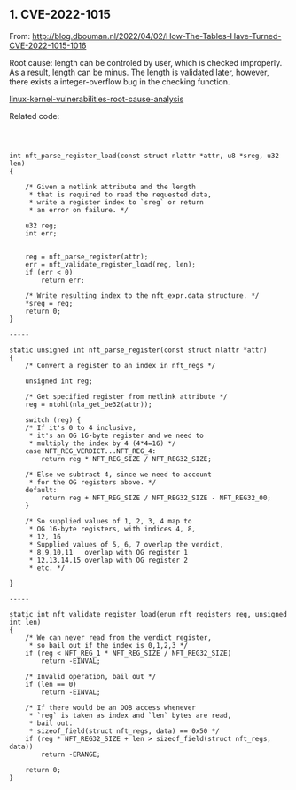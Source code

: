 ## 1. CVE-2022-1015

From: http://blog.dbouman.nl/2022/04/02/How-The-Tables-Have-Turned-CVE-2022-1015-1016

Root cause: length can be controled by user, which is checked improperly. As a result, length can be minus. The length is validated later, however, there exists a integer-overflow bug in the checking function.

[linux-kernel-vulnerabilities-root-cause-analysis](https://github.com/now4yreal/linux-kernel-vulnerabilities-root-cause-analysis)

Related code:

```



int nft_parse_register_load(const struct nlattr *attr, u8 *sreg, u32 len)
{
  
    /* Given a netlink attribute and the length
     * that is required to read the requested data,
     * write a register index to `sreg` or return
     * an error on failure. */
  
    u32 reg;
    int err;
  
  
    reg = nft_parse_register(attr);
    err = nft_validate_register_load(reg, len);
    if (err < 0)
        return err;
  
    /* Write resulting index to the nft_expr.data structure. */
    *sreg = reg;
    return 0;
}

-----
  
static unsigned int nft_parse_register(const struct nlattr *attr)
{
    /* Convert a register to an index in nft_regs */
  
    unsigned int reg;
  
    /* Get specified register from netlink attribute */
    reg = ntohl(nla_get_be32(attr));
  
    switch (reg) {
    /* If it's 0 to 4 inclusive, 
     * it's an OG 16-byte register and we need to 
     * multiply the index by 4 (4*4=16) */
    case NFT_REG_VERDICT...NFT_REG_4:
        return reg * NFT_REG_SIZE / NFT_REG32_SIZE;
  
    /* Else we subtract 4, since we need to account
     * for the OG registers above. */
    default:
        return reg + NFT_REG_SIZE / NFT_REG32_SIZE - NFT_REG32_00;
    }

    /* So supplied values of 1, 2, 3, 4 map to 
     * OG 16-byte registers, with indices 4, 8,
     * 12, 16
     * Supplied values of 5, 6, 7 overlap the verdict,
     * 8,9,10,11   overlap with OG register 1
     * 12,13,14,15 overlap with OG register 2
     * etc. */

}

-----

static int nft_validate_register_load(enum nft_registers reg, unsigned int len)
{
    /* We can never read from the verdict register,
     * so bail out if the index is 0,1,2,3 */
    if (reg < NFT_REG_1 * NFT_REG_SIZE / NFT_REG32_SIZE)
        return -EINVAL;
  
    /* Invalid operation, bail out */
    if (len == 0)
        return -EINVAL;
  
    /* If there would be an OOB access whenever
     * `reg` is taken as index and `len` bytes are read,
     * bail out. 
     * sizeof_field(struct nft_regs, data) == 0x50 */
    if (reg * NFT_REG32_SIZE + len > sizeof_field(struct nft_regs, data)) 
        return -ERANGE;

    return 0;
}  

```
